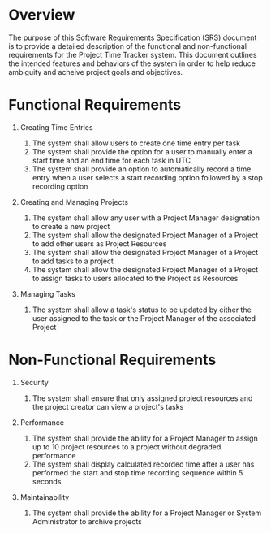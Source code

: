 # Overview

The purpose of this Software Requirements Specification (SRS) document is to provide a detailed description of the functional and non-functional requirements for the Project Time Tracker system. This document outlines the intended features and behaviors of the system in order to help reduce ambiguity and acheive project goals and objectives. 

# Functional Requirements

1. Creating Time Entries
   1. The system shall allow users to create one time entry per task
   2. The system shall provide the option for a user to manually enter a start time and an end time for each task in UTC
   3. The system shall provide an option to automatically record a time entry when a user selects a start recording option followed by a stop recording option

2. Creating and Managing Projects
   1. The system shall allow any user with a Project Manager designation to create a new project
   2. The system shall allow the designated Project Manager of a Project to add other users as Project Resources
   3. The system shall allow the designated Project Manager of a Project to add tasks to a project
   4. The system shall allow the designated Project Manager of a Project to assign tasks to users allocated to the Project as Resources
  
3. Managing Tasks
   1. The system shall allow a task's status to be updated by either the user assigned to the task or the Project Manager of the associated Project

# Non-Functional Requirements

1. Security
   1. The system shall ensure that only assigned project resources and the project creator can view a project's tasks

2. Performance
   1. The system shall provide the ability for a Project Manager to assign up to 10 project resources to a project without degraded performance
   2. The system shall display calculated recorded time after a user has performed the start and stop time recording sequence within 5 seconds
  
3. Maintainability
   1. The system shall provide the ability for a Project Manager or System Administrator to archive projects
